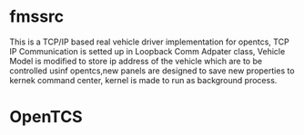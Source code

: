 # fmssrc
This is a TCP/IP based real vehicle driver implementation for opentcs, TCP IP Communication is setted up in Loopback Comm Adpater class, Vehicle Model is modified to store ip address of the vehicle which are to be controlled usinf opentcs,new panels are designed to save new properties to kernek command center, kernel is made to run as background process.
# OpenTCS
